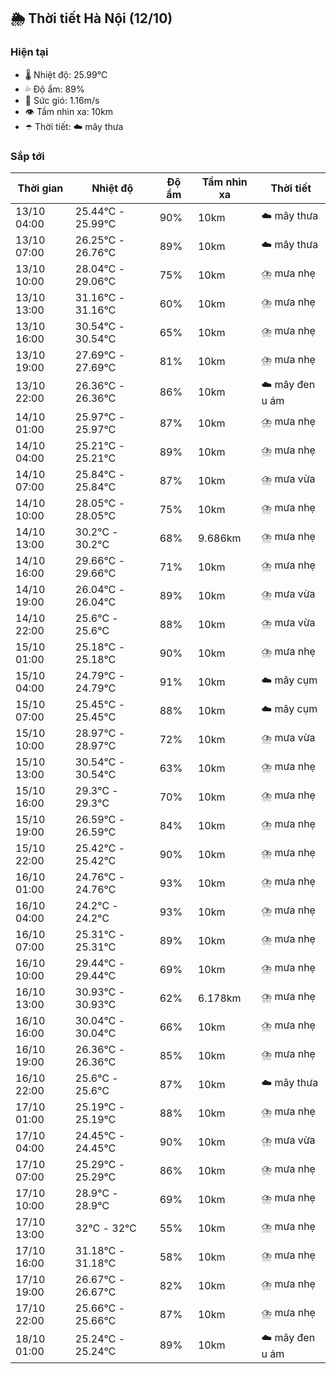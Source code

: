## 🌦️ Thời tiết Hà Nội (12/10)

### Hiện tại

- 🌡️ Nhiệt độ: 25.99℃
- 💦 Độ ẩm: 89%
- 💨 Sức gió: 1.16m/s
- 👁️ Tầm nhìn xa: 10km
- ☂️ Thời tiết: ☁️ mây thưa

### Sắp tới

| Thời gian | Nhiệt độ | Độ ẩm | Tầm nhìn xa | Thời tiết |
| --- | --- | --- | --- | --- |
| 13/10 04:00 | 25.44℃ - 25.99℃ | 90% | 10km | ☁️ mây thưa |
| 13/10 07:00 | 26.25℃ - 26.76℃ | 89% | 10km | ☁️ mây thưa |
| 13/10 10:00 | 28.04℃ - 29.06℃ | 75% | 10km | ⛈️ mưa nhẹ |
| 13/10 13:00 | 31.16℃ - 31.16℃ | 60% | 10km | ⛈️ mưa nhẹ |
| 13/10 16:00 | 30.54℃ - 30.54℃ | 65% | 10km | ⛈️ mưa nhẹ |
| 13/10 19:00 | 27.69℃ - 27.69℃ | 81% | 10km | ⛈️ mưa nhẹ |
| 13/10 22:00 | 26.36℃ - 26.36℃ | 86% | 10km | ☁️ mây đen u ám |
| 14/10 01:00 | 25.97℃ - 25.97℃ | 87% | 10km | ⛈️ mưa nhẹ |
| 14/10 04:00 | 25.21℃ - 25.21℃ | 89% | 10km | ⛈️ mưa nhẹ |
| 14/10 07:00 | 25.84℃ - 25.84℃ | 87% | 10km | ⛈️ mưa vừa |
| 14/10 10:00 | 28.05℃ - 28.05℃ | 75% | 10km | ⛈️ mưa nhẹ |
| 14/10 13:00 | 30.2℃ - 30.2℃ | 68% | 9.686km | ⛈️ mưa nhẹ |
| 14/10 16:00 | 29.66℃ - 29.66℃ | 71% | 10km | ⛈️ mưa nhẹ |
| 14/10 19:00 | 26.04℃ - 26.04℃ | 89% | 10km | ⛈️ mưa vừa |
| 14/10 22:00 | 25.6℃ - 25.6℃ | 88% | 10km | ⛈️ mưa vừa |
| 15/10 01:00 | 25.18℃ - 25.18℃ | 90% | 10km | ⛈️ mưa nhẹ |
| 15/10 04:00 | 24.79℃ - 24.79℃ | 91% | 10km | ☁️ mây cụm |
| 15/10 07:00 | 25.45℃ - 25.45℃ | 88% | 10km | ☁️ mây cụm |
| 15/10 10:00 | 28.97℃ - 28.97℃ | 72% | 10km | ⛈️ mưa vừa |
| 15/10 13:00 | 30.54℃ - 30.54℃ | 63% | 10km | ⛈️ mưa nhẹ |
| 15/10 16:00 | 29.3℃ - 29.3℃ | 70% | 10km | ⛈️ mưa nhẹ |
| 15/10 19:00 | 26.59℃ - 26.59℃ | 84% | 10km | ⛈️ mưa nhẹ |
| 15/10 22:00 | 25.42℃ - 25.42℃ | 90% | 10km | ⛈️ mưa nhẹ |
| 16/10 01:00 | 24.76℃ - 24.76℃ | 93% | 10km | ⛈️ mưa nhẹ |
| 16/10 04:00 | 24.2℃ - 24.2℃ | 93% | 10km | ⛈️ mưa nhẹ |
| 16/10 07:00 | 25.31℃ - 25.31℃ | 89% | 10km | ⛈️ mưa nhẹ |
| 16/10 10:00 | 29.44℃ - 29.44℃ | 69% | 10km | ⛈️ mưa nhẹ |
| 16/10 13:00 | 30.93℃ - 30.93℃ | 62% | 6.178km | ⛈️ mưa nhẹ |
| 16/10 16:00 | 30.04℃ - 30.04℃ | 66% | 10km | ⛈️ mưa nhẹ |
| 16/10 19:00 | 26.36℃ - 26.36℃ | 85% | 10km | ⛈️ mưa nhẹ |
| 16/10 22:00 | 25.6℃ - 25.6℃ | 87% | 10km | ☁️ mây thưa |
| 17/10 01:00 | 25.19℃ - 25.19℃ | 88% | 10km | ⛈️ mưa nhẹ |
| 17/10 04:00 | 24.45℃ - 24.45℃ | 90% | 10km | ⛈️ mưa vừa |
| 17/10 07:00 | 25.29℃ - 25.29℃ | 86% | 10km | ⛈️ mưa nhẹ |
| 17/10 10:00 | 28.9℃ - 28.9℃ | 69% | 10km | ⛈️ mưa nhẹ |
| 17/10 13:00 | 32℃ - 32℃ | 55% | 10km | ⛈️ mưa nhẹ |
| 17/10 16:00 | 31.18℃ - 31.18℃ | 58% | 10km | ⛈️ mưa nhẹ |
| 17/10 19:00 | 26.67℃ - 26.67℃ | 82% | 10km | ⛈️ mưa nhẹ |
| 17/10 22:00 | 25.66℃ - 25.66℃ | 87% | 10km | ⛈️ mưa nhẹ |
| 18/10 01:00 | 25.24℃ - 25.24℃ | 89% | 10km | ☁️ mây đen u ám |
